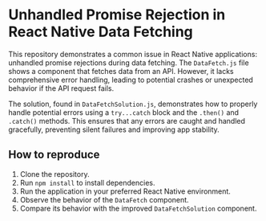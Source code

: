 # Unhandled Promise Rejection in React Native Data Fetching

This repository demonstrates a common issue in React Native applications: unhandled promise rejections during data fetching.  The `DataFetch.js` file shows a component that fetches data from an API.  However, it lacks comprehensive error handling, leading to potential crashes or unexpected behavior if the API request fails.

The solution, found in `DataFetchSolution.js`, demonstrates how to properly handle potential errors using a `try...catch` block and the `.then()` and `.catch()` methods. This ensures that any errors are caught and handled gracefully, preventing silent failures and improving app stability.

## How to reproduce

1. Clone the repository.
2. Run `npm install` to install dependencies.
3. Run the application in your preferred React Native environment.
4. Observe the behavior of the `DataFetch` component.
5. Compare its behavior with the improved `DataFetchSolution` component.